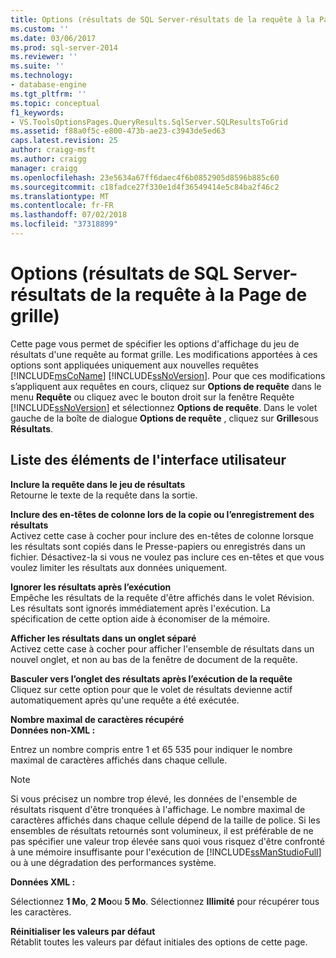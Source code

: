 ```yaml
---
title: Options (résultats de SQL Server-résultats de la requête à la Page de grille) | Microsoft Docs
ms.custom: ''
ms.date: 03/06/2017
ms.prod: sql-server-2014
ms.reviewer: ''
ms.suite: ''
ms.technology:
- database-engine
ms.tgt_pltfrm: ''
ms.topic: conceptual
f1_keywords:
- VS.ToolsOptionsPages.QueryResults.SqlServer.SQLResultsToGrid
ms.assetid: f88a0f5c-e800-473b-ae23-c3943de5ed63
caps.latest.revision: 25
author: craigg-msft
ms.author: craigg
manager: craigg
ms.openlocfilehash: 23e5634a67ff6daec4f6b0852905d8596b885c60
ms.sourcegitcommit: c18fadce27f330e1d4f36549414e5c84ba2f46c2
ms.translationtype: MT
ms.contentlocale: fr-FR
ms.lasthandoff: 07/02/2018
ms.locfileid: "37318899"
---
```

# <a name="options-query-results-sql-server-results-to-grid-page"></a>Options (résultats de SQL Server-résultats de la requête à la Page de grille)
  Cette page vous permet de spécifier les options d'affichage du jeu de résultats d'une requête au format grille. Les modifications apportées à ces options sont appliquées uniquement aux nouvelles requêtes [!INCLUDE[msCoName](../includes/msconame-md.md)] [!INCLUDE[ssNoVersion](../includes/ssnoversion-md.md)]. Pour que ces modifications s’appliquent aux requêtes en cours, cliquez sur **Options de requête** dans le menu **Requête** ou cliquez avec le bouton droit sur la fenêtre Requête [!INCLUDE[ssNoVersion](../includes/ssnoversion-md.md)] et sélectionnez **Options de requête**. Dans le volet gauche de la boîte de dialogue **Options de requête** , cliquez sur **Grille**sous **Résultats**.  
  
## <a name="uielement-list"></a>Liste des éléments de l'interface utilisateur  
 **Inclure la requête dans le jeu de résultats**  
 Retourne le texte de la requête dans la sortie.  
  
 **Inclure des en-têtes de colonne lors de la copie ou l’enregistrement des résultats**  
 Activez cette case à cocher pour inclure des en-têtes de colonne lorsque les résultats sont copiés dans le Presse-papiers ou enregistrés dans un fichier. Désactivez-la si vous ne voulez pas inclure ces en-têtes et que vous voulez limiter les résultats aux données uniquement.  
  
 **Ignorer les résultats après l’exécution**  
 Empêche les résultats de la requête d'être affichés dans le volet Révision. Les résultats sont ignorés immédiatement après l'exécution. La spécification de cette option aide à économiser de la mémoire.  
  
 **Afficher les résultats dans un onglet séparé**  
 Activez cette case à cocher pour afficher l'ensemble de résultats dans un nouvel onglet, et non au bas de la fenêtre de document de la requête.  
  
 **Basculer vers l’onglet des résultats après l’exécution de la requête**  
 Cliquez sur cette option pour que le volet de résultats devienne actif automatiquement après qu'une requête a été exécutée.  
  
 **Nombre maximal de caractères récupéré**  
 **Données non-XML :**  
  
 Entrez un nombre compris entre 1 et 65 535 pour indiquer le nombre maximal de caractères affichés dans chaque cellule.  
  
> [!NOTE]  
>  Si vous précisez un nombre trop élevé, les données de l'ensemble de résultats risquent d'être tronquées à l'affichage. Le nombre maximal de caractères affichés dans chaque cellule dépend de la taille de police. Si les ensembles de résultats retournés sont volumineux, il est préférable de ne pas spécifier une valeur trop élevée sans quoi vous risquez d'être confronté à une mémoire insuffisante pour l'exécution de [!INCLUDE[ssManStudioFull](../includes/ssmanstudiofull-md.md)] ou à une dégradation des performances système.  
  
 **Données XML :**  
  
 Sélectionnez **1 Mo**, **2 Mo**ou **5 Mo**. Sélectionnez **Illimité** pour récupérer tous les caractères.  
  
 **Réinitialiser les valeurs par défaut**  
 Rétablit toutes les valeurs par défaut initiales des options de cette page.  
  
  
